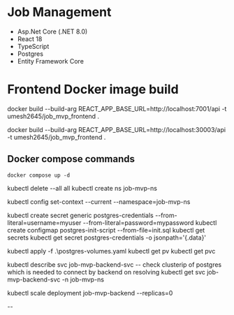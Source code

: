 # Job Management

- Asp.Net Core (.NET 8.0)
- React 18
- TypeScript
- Postgres
- Entity Framework Core

# Frontend Docker image build

docker build --build-arg REACT_APP_BASE_URL=http://localhost:7001/api -t umesh2645/job_mvp_frontend .

docker build --build-arg REACT_APP_BASE_URL=http://localhost:30003/api -t umesh2645/job_mvp_frontend .

## Docker compose commands

`docker compose up -d`

kubectl delete --all all
kubectl create ns job-mvp-ns

kubectl config set-context --current --namespace=job-mvp-ns

kubectl create secret generic postgres-credentials --from-literal=username=myuser --from-literal=password=mypassword
kubectl create configmap postgres-init-script --from-file=init.sql
kubectl get secrets
kubectl get secret postgres-credentials -o jsonpath='{.data}'

kubectl apply -f .\postgres-volumes.yaml
kubectl get pv
kubectl get pvc

kubectl describe svc job-mvp-backend-svc
-- check clusterip of postgres which is needed to connect by backend on resolving
kubectl get svc job-mvp-backend-svc -n job-mvp-ns

kubectl scale deployment job-mvp-backend --replicas=0

--
